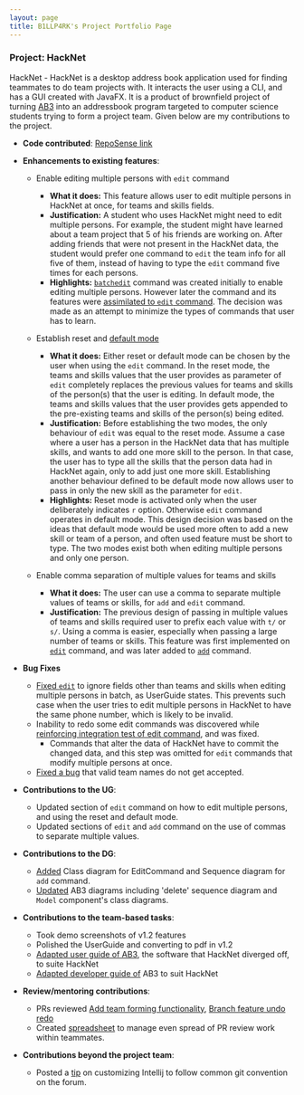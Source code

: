 ```yaml
---
layout: page
title: B1LLP4RK's Project Portfolio Page
---
```


### Project: HackNet

HackNet - HackNet is a desktop address book application used for finding teammates to do team projects with. It interacts the user using a CLI, and has a GUI created with JavaFX. It is a product of brownfield project of turning [AB3](https://se-education.org/addressbook-level3/) into an addressbook program targeted to computer science students trying to form a project team.
Given below are my contributions to the project.

* **Code contributed**: [RepoSense link](https://nus-cs2103-ay2122s2.github.io/tp-dashboard/?search=b1llp4rk&breakdown=true&sort=groupTitle&sortWithin=title&since=2022-02-18&timeframe=commit&mergegroup=&groupSelect=groupByRepos&checkedFileTypes=docs~functional-code~test-code~other)
* **Enhancements to existing features**:
    * Enable editing multiple persons with `edit` command
        * **What it does:** This feature allows user to edit multiple persons in HackNet at once, for teams and skills fields.
        * **Justification:** A student who uses HackNet might need to edit multiple persons. For example, the student might have learned about a team project that 5 of his friends are working on. After adding friends that were not present in the HackNet data, the student would prefer one command to `edit` the team info for all five of them, instead of having to type the `edit` command five times for each persons.
        * **Highlights:** [`batchedit`](https://github.com/AY2122S2-CS2103T-W13-3/tp/pull/79) command was created initially to enable editing multiple persons. However later the command and its features were [assimilated to `edit` command](https://github.com/AY2122S2-CS2103T-W13-3/tp/pull/84). The decision was made as an attempt to minimize the types of commands that user has to learn.

    * Establish reset and [default mode](https://github.com/AY2122S2-CS2103T-W13-3/tp/pull/82)
        * **What it does:** Either reset or default mode can be chosen by the user when using the `edit` command. In the reset mode, the teams and skills values that the user provides as parameter of `edit` completely replaces the previous values for teams and skills of the person(s) that the user is editing. In default mode, the teams and skills values that the user provides gets appended to the pre-existing teams and skills of the person(s) being edited.
        * **Justification:** Before establishing the two modes, the only behaviour of `edit` was equal to the reset mode. Assume a case where a user has a person in the HackNet data that has multiple skills, and wants to add one more skill to the person. In that case, the user has to type all the skills that the person data had in HackNet again, only to add just one more skill. Establishing another behaviour defined to be default mode now allows user to pass in only the new skill as the parameter for `edit`.
        * **Highlights:** Reset mode is activated only when the user deliberately indicates `r` option. Otherwise `edit` command operates in default mode. This design decision was based on the ideas that default mode would be used more often to add a new skill or team of a person, and often used feature must be short to type. The two modes exist both when editing multiple persons and only one person.

    * Enable comma separation of multiple values for teams and skills
        * **What it does:** The user can use a comma to separate multiple values of teams or skills, for `add` and `edit` command.
        * **Justification:** The previous design of passing in multiple values of teams and skills required user to prefix each value with `t/` or `s/`. Using a comma is easier, especially when passing a large number of teams or skills. This feature was first implemented on [`edit`](https://github.com/AY2122S2-CS2103T-W13-3/tp/pull/79) command, and was later added to [`add`](https://github.com/AY2122S2-CS2103T-W13-3/tp/pull/87) command.
      
* **Bug Fixes**
    * [Fixed `edit`](https://github.com/AY2122S2-CS2103T-W13-3/tp/pull/143) to ignore fields other than teams and skills when editing multiple persons in batch, as UserGuide states. This prevents such case when the user tries to edit multiple persons in HackNet to have the same phone number, which is likely to be invalid.
    * Inability to redo some edit commands was discovered while [reinforcing integration test of edit command](https://github.com/AY2122S2-CS2103T-W13-3/tp/issues/156), and was fixed.
        * Commands that alter the data of HackNet have to commit the changed data, and this step was omitted for `edit` commands that modify multiple persons at once.
    * [Fixed a bug](https://github.com/AY2122S2-CS2103T-W13-3/tp/issues/196) that valid team names do not get accepted.

* **Contributions to the UG**:
    * Updated section of `edit` command on how to edit multiple persons, and using the reset and default mode.
    * Updated sections of `edit` and `add` command on the use of commas to separate multiple values.

* **Contributions to the DG**:
    * [Added](https://github.com/AY2122S2-CS2103T-W13-3/tp/pull/178) Class diagram for EditCommand and Sequence diagram for `add` command.
    * [Updated](https://github.com/AY2122S2-CS2103T-W13-3/tp/pull/175) AB3 diagrams including 'delete' sequence diagram and `Model` component's class diagrams.

* **Contributions to the team-based tasks**:
    * Took demo screenshots of v1.2 features
    * Polished the UserGuide and converting to pdf in v1.2
    * [Adapted user guide of AB3](https://github.com/AY2122S2-CS2103T-W13-3/tp/pull/37), the software that HackNet diverged off, to suite HackNet
    * [Adapted developer guide of](https://github.com/AY2122S2-CS2103T-W13-3/tp/pull/27) AB3 to suit HackNet

* **Review/mentoring contributions**:
    * PRs reviewed [Add team forming functionality](https://github.com/AY2122S2-CS2103T-W13-3/tp/pull/55), [Branch feature undo redo](https://github.com/AY2122S2-CS2103T-W13-3/tp/pull/76)
    * Created [spreadsheet](https://docs.google.com/spreadsheets/d/1o6p2SsmEs_IymRg4lEkOU_lBn1cOKKRQ4SA5hR088cA/edit#gid=0) to manage even spread of PR review work within teammates.

* **Contributions beyond the project team**:
    * Posted a [tip](https://github.com/nus-cs2103-AY2122S2/forum/issues/129) on customizing Intellij to follow common git convention on the forum.

